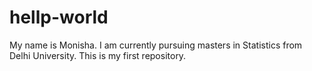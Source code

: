 # hellp-world
My name is Monisha. I am currently pursuing masters in Statistics from Delhi University. This is my first repository.
